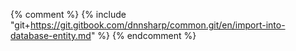 {% comment %} {% include "git+https://git.gitbook.com/dnnsharp/common.git/en/import-into-database-entity.md" %} {% endcomment %}



